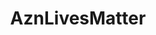 ---
title: AznLivesMatter
crosslinks:
- aznidentity
- CrimesAgainstAsianity
- EasternSunRising
- asiantwoX
- AngryAsianMen
- AsianMasculinity
- AgainstActualHateSubs
- uncensorednews
- youtubefactsbot
- WMAF
- news
- asianamerican
- me_irl
- canada
- BlackPeopleTwitter
- AAdiscussions
- AsianMansBurden
- AsianLivesDoNotMatter
- Alt_Hapa
- autotldr
---